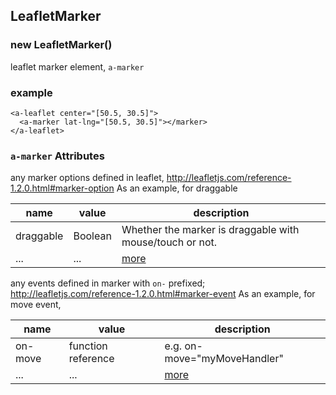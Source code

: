 <a name="LeafletMarker"></a>

## LeafletMarker
<a name="new_LeafletMarker_new"></a>

### new LeafletMarker()
leaflet marker element, `a-marker`

### example
```
<a-leaflet center="[50.5, 30.5]">
  <a-marker lat-lng="[50.5, 30.5]"></marker>
</a-leaflet>
```

### `a-marker` Attributes 
any marker options defined in leaflet, http://leafletjs.com/reference-1.2.0.html#marker-option
As an example, for draggable 

 |name|value|description|
 |---|---|---|
 |draggable|Boolean| Whether the marker is draggable with mouse/touch or not.
 |...|...| [more](http://leafletjs.com/reference-1.2.0.html#marker-option)

any events defined in marker with `on-` prefixed; http://leafletjs.com/reference-1.2.0.html#marker-event
As an example, for move event, 

 |name|value|description|
 |---|---|---|
 |on-move|function reference| e.g. on-move="myMoveHandler"
 |...|...| [more](http://leafletjs.com/reference-1.2.0.html#marker-event)

